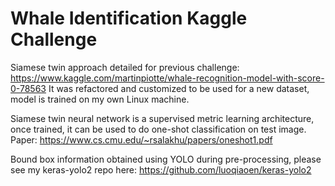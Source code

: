 # Whale Identification Kaggle Challenge

Siamese twin approach detailed for previous challenge:
https://www.kaggle.com/martinpiotte/whale-recognition-model-with-score-0-78563
It was refactored and customized to be used for a new dataset, model is trained on my own Linux machine.

Siamese twin neural network is a supervised metric learning architecture, once trained, it can be used to do one-shot classification on test image. Paper: https://www.cs.cmu.edu/~rsalakhu/papers/oneshot1.pdf

Bound box information obtained using YOLO during pre-processing, please see my keras-yolo2 repo here:
https://github.com/luoqiaoen/keras-yolo2



